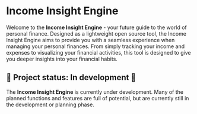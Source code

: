 # Income Insight Engine

Welcome to the **Income Insight Engine** - your future guide to the world of personal finance. Designed as a lightweight open source tool, the Income Insight Engine aims to provide you with a seamless experience when managing your personal finances. From simply tracking your income and expenses to visualizing your financial activities, this tool is designed to give you deeper insights into your financial habits.

## 🚧 Project status: In development 🚧

The **Income Insight Engine** is currently under development. Many of the planned functions and features are full of potential, but are currently still in the development or planning phase.
